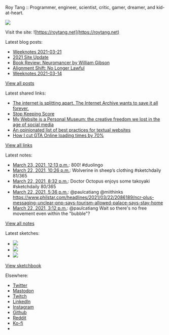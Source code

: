 Roy Tang :: Programmer, engineer, scientist, critic, gamer, dreamer, and kid-at-heart.

![](https://roytang.net/static/img/profile.jpg)

Visit the site: ![https://roytang.net](https://roytang.net)

Latest blog posts:

- [Weeknotes 2021-03-21](https://roytang.net/2021/03/weeknotes-2021-03-21/)
- [2021 Site Update](https://roytang.net/2021/03/2021-site-update/)
- [Book Review: Neuromancer by William Gibson](https://roytang.net/2021/03/neuromancer/)
- [Alignment Shift: No Longer Lawful](https://roytang.net/2021/03/no-longer-lawful/)
- [Weeknotes 2021-03-14](https://roytang.net/2021/03/weeknotes-2021-03-14/)

[View all posts](https://roytang.net/blog)

Latest shared links:

- [The internet is splitting apart. The Internet Archive wants to save it all forever.](https://roytang.net/2021/03/the-internet-is-splitting-apart-the-internet-archive-wants-to-save-it-all-forever/)
- [Stop Keeping Score](https://roytang.net/2021/03/stop-keeping-score/)
- [My Website is a Personal Museum: the creative freedom we lost in the age of social media](https://roytang.net/2021/03/writings/)
- [An opinionated list of best practices for textual websites](https://roytang.net/2021/03/an-opinionated-list-of-best-practices-for-textual-websites/)
- [How I cut GTA Online loading times by 70%](https://roytang.net/2021/03/how-i-cut-gta-online-loading-times-by-70/)

[View all links](https://roytang.net/links)

Latest notes:

- [March 23, 2021, 12:13 p.m.](https://roytang.net/2021/03/1374212757189369861/): 800! #duolingo
- [March 22, 2021, 10:26 p.m.](https://roytang.net/2021/03/1374004519529422851/): Wolverine in sheep’s clothing #sketchdaily 81/365
- [March 22, 2021, 8:32 p.m.](https://roytang.net/2021/03/1373975944654770179/): Doctor Octopus enjoys some takoyaki #sketchdaily 80/365
- [March 22, 2021, 5:36 p.m.](https://roytang.net/2021/03/1373931556079759363/): @paulcatiang @miithinks https://www.philstar.com/headlines/2021/03/22/2086189/ncr-plus-messaging-unclear-pnp-says-tourism-allowed-palace-says-stay-home
- [March 22, 2021, 3:12 p.m.](https://roytang.net/2021/03/1373895279812911104/): @paulcatiang Wait so there&#x27;s no free movement even within the &quot;bubble&quot;?

[View all notes](https://roytang.net/notes)

Latest sketches:


- ![](https://roytang.net/media/cache/cb/ad/cbad0150999831a85e28a87b2893bbd8.jpg)
- ![](https://roytang.net/media/cache/5e/40/5e40fa638947882af38ec3e31d82bca4.jpg)
- ![](https://roytang.net/media/cache/7a/36/7a36371fbf135704050d88b2ff515360.jpg)

[View sketchbook](https://roytang.net/albums/sketchbook)


Elsewhere:

- [Twitter](https://twitter.com/roytang)
- [Mastodon](https://mastodon.technology/@roytang)
- [Twitch](https://twitch.tv/twitchyroy)
- [LinkedIn](https://www.linkedin.com/in/roytang)
- [Instagram](https://instagram.com/roytang0400)
- [Github](https://github.com/roytang)
- [Reddit](https://reddit.com/u/hungryroy)
- [Ko-fi](https://ko-fi.com/roytang)
- [](mailto:hello@roytang.net)